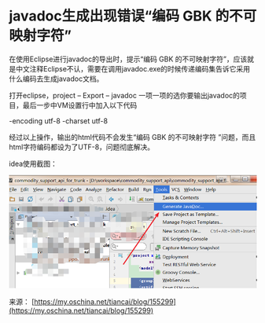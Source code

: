 # javadoc生成出现错误“编码 GBK 的不可映射字符” 

在使用Eclipse进行javadoc的导出时，提示“编码 GBK 的不可映射字符”，应该就是中文注释Eclipse不认，需要在调用javadoc.exe的时候传递编码集告诉它采用什么编码去生成javadoc文档。

 打开eclipse，project – Export – javadoc 一项一项的选你要输出javadoc的项目，最后一步中VM设置行中加入以下代码 

 -encoding utf-8 -charset utf-8 

 经过以上操作，输出的html代码不会发生“编码 GBK 的不可映射字符 ”问题，而且html字符编码都设为了UTF-8，问题彻底解决。

 idea使用截图：

 ![img](image-201802142202/fc67f68f-6bf3-4305-8529-858849fa4faa.png)

  

  

 来源： [https://my.oschina.net/tiancai/blog/155299](https://my.oschina.net/tiancai/blog/155299)